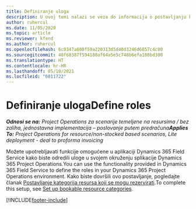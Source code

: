 ```yaml
---
title: Definiranje uloga
description: U ovoj temi nalazi se veza do informacija o postavljanju kategorija resursa koji se mogu rezervirati.
author: ruhercul
ms.date: 11/05/2020
ms.topic: article
ms.reviewer: kfend
ms.author: ruhercul
ms.openlocfilehash: 6c0347a880f59a220313d5d40d3246d6857c4c80
ms.sourcegitcommit: 40f68387f594180af64a5e5c748b6efa188bd300
ms.translationtype: HT
ms.contentlocale: hr-HR
ms.lasthandoff: 05/10/2021
ms.locfileid: "6011722"
---
```

# <a name="define-roles"></a><span data-ttu-id="50890-103">Definiranje uloga</span><span class="sxs-lookup"><span data-stu-id="50890-103">Define roles</span></span>

<span data-ttu-id="50890-104">_**Odnosi se na:** Project Operations za scenarije temeljene na resursima / bez zaliha, jednostavna implementacija – poslovanje putem predračuna_</span><span class="sxs-lookup"><span data-stu-id="50890-104">_**Applies To:** Project Operations for resource/non-stocked based scenarios, Lite deployment - deal to proforma invoicing_</span></span>

<span data-ttu-id="50890-105">Možete upotrebljavati funkcije omogućene u aplikaciji Dynamics 365 Field Service kako biste odredili uloge u svojem okruženju splikacije Dynamics 365 Project Operations.</span><span class="sxs-lookup"><span data-stu-id="50890-105">You can use the functionality provided in Dynamics 365 Field Service to define the roles in your Dynamics 365 Project Operations environment.</span></span> <span data-ttu-id="50890-106">Kako biste dovršili ovo postavljanje, pogledajte članak [Postavljanje kategorija resursa koji se mogu rezervirati](/dynamics365/field-service/set-up-bookable-resource-categories).</span><span class="sxs-lookup"><span data-stu-id="50890-106">To complete this setup, see [Set up bookable resource categories](/dynamics365/field-service/set-up-bookable-resource-categories).</span></span>


[!INCLUDE[footer-include](../includes/footer-banner.md)]